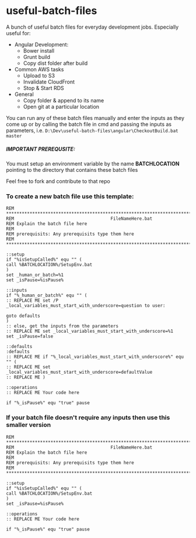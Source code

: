# useful-batch-files
A bunch of useful batch files for everyday development jobs.
Especially useful for:
- Angular Development:
    - Bower install
	- Grunt build
	- Copy dist folder after build
- Common AWS tasks
    - Upload to S3
	- Invalidate CloudFront
	- Stop & Start RDS
- General
	- Copy folder & append to its name
	- Open git at a particular location
	
You can run any of these batch files manually and enter the inputs as they come up or by calling the batch file in cmd and passing the inputs as parameters, i.e. `D:\Dev\useful-batch-files\angular\CheckoutBuild.bat master`

##### IMPORTANT PREREQUSITE:
You must setup an environment variable by the name **BATCHLOCATION** pointing to the directory that contains these batch files

	
Feel free to fork and contribute to that repo

### To create a new batch file use this template:
```
REM ********************************************************************************
REM										FileNameHere.bat
REM Explain the batch file here
REM
REM prerequisits: Any prerequisits type them here
REM ********************************************************************************

::setup
if "%isSetupCalled%" equ "" (
call %BATCHLOCATION%/SetupEnv.bat
)
set _human_or_batch=%1
set _isPause=%isPause%

::inputs
if "%_human_or_batch%" equ "" (
:: REPLACE ME set /P _local_variables_must_start_with_underscore=question to user:

goto defaults
)
:: else, get the inputs from the parameters
:: REPLACE ME set _local_variables_must_start_with_underscore=%1
set _isPause=false

::defaults
:defaults
:: REPLACE ME if "%_local_variables_must_start_with_underscore%" equ "" (
:: REPLACE ME set _local_variables_must_start_with_underscore=defaultValue
:: REPLACE ME )

::operations
:: REPLACE ME Your code here

if "%_isPause%" equ "true" pause
```

### If your batch file doesn't require any inputs then use this smaller version
```
REM ********************************************************************************
REM										FileNameHere.bat
REM Explain the batch file here
REM
REM prerequisits: Any prerequisits type them here
REM ********************************************************************************

::setup
if "%isSetupCalled%" equ "" (
call %BATCHLOCATION%/SetupEnv.bat
)
set _isPause=%isPause%

::operations
:: REPLACE ME Your code here

if "%_isPause%" equ "true" pause
```